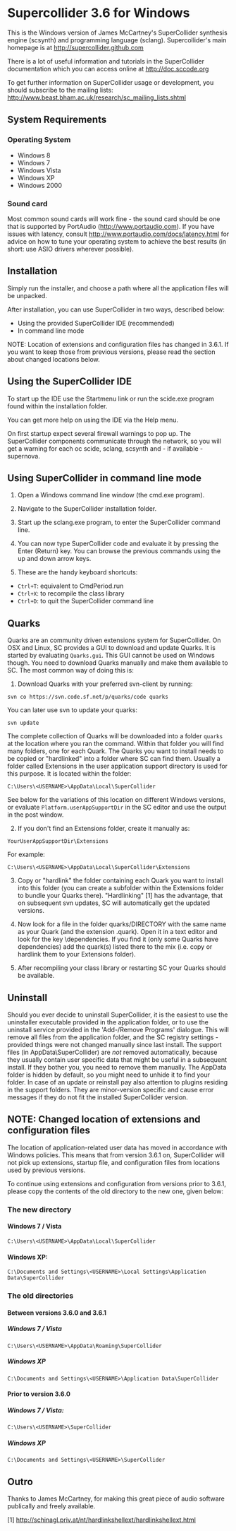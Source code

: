 Supercollider 3.6 for Windows
=============================

This is the Windows version of James McCartney's SuperCollider synthesis
engine (scsynth) and programming language (sclang).
Supercollider's main homepage is at
   http://supercollider.github.com

There is a lot of useful information and tutorials in the SuperCollider
documentation which you can access online at
    http://doc.sccode.org

To get further information on SuperCollider usage or development, you
should subscribe to the mailing lists:
   http://www.beast.bham.ac.uk/research/sc_mailing_lists.shtml


System Requirements
-------------------

### Operating System

 - Windows 8
 - Windows 7
 - Windows Vista
 - Windows XP
 - Windows 2000


### Sound card

Most common sound cards will work fine - the sound card should be one
that is supported by PortAudio (http://www.portaudio.com). If you have
issues with latency, consult http://www.portaudio.com/docs/latency.html
for advice on how to tune your operating system to achieve the best results
(in short: use ASIO drivers wherever possible).


Installation
------------

Simply run the installer, and choose a path where all the application
files will be unpacked.

After installation, you can use SuperCollider in two ways, described below:
* Using the provided SuperCollider IDE (recommended)
* In command line mode

NOTE: Location of extensions and configuration files has changed in 3.6.1.
If you want to keep those from previous versions, please read the section
about changed locations below.


Using the SuperCollider IDE
---------------------------

To start up the IDE use the Startmenu link or run the scide.exe program
found within the installation folder.

You can get more help on using the IDE via the Help menu.

On first startup expect several firewall warnings to pop up. The
SuperCollider components communicate through the network, so you will
get a warning for each oc scide, sclang, scsynth and - if available -
supernova.


Using SuperCollider in command line mode
----------------------------------------

1. Open a Windows command line window (the cmd.exe program).

2. Navigate to the SuperCollider installation folder.

3. Start up the sclang.exe program, to enter the SuperCollider
command line.

4. You can now type SuperCollider code and evaluate it by pressing
the Enter (Return) key. You can browse the previous commands using
the up and down arrow keys.

5. These are the handy keyboard shortcuts:
- `Ctrl+T`: equivalent to CmdPeriod.run
- `Ctrl+X`: to recompile the class library
- `Ctrl+D`: to quit the SuperCollider command line


Quarks
------
Quarks are an community driven extensions system for SuperCollider. On
OSX and Linux, SC provides a GUI to download and update Quarks. It is
started by evaluating `Quarks.gui`. This GUI cannot be used on Windows
though. You need to download Quarks manually and make them available
to SC. The most common way of doing this is:

1. Download Quarks with your preferred svn-client by running:

`svn co https://svn.code.sf.net/p/quarks/code quarks`

You can later use svn to update your quarks:

`svn update`

The complete collection of Quarks will be downloaded into a folder
`quarks` at the location where you ran the command. Within that
folder you will find many folders, one for each Quark.
The Quarks you want to install needs to be copied or "hardlinked" into
a folder where SC can find them. Usually a folder called Extensions in
the user application support directory is used for this purpose. It
is located within the folder:

  `C:\Users\<USERNAME>\AppData\Local\SuperCollider`

See below for the variations of this location on different Windows
versions, or evaluate `Platform.userAppSupportDir` in the SC editor
and use the output in the post window.

2. If you don't find an Extensions folder, create it manually as:

  `YourUserAppSupportDir\Extensions`

For example:

  `C:\Users\<USERNAME>\AppData\Local\SuperCollider\Extensions`

3. Copy or "hardlink" the folder containing each Quark you want to install
into this folder (you can create a subfolder within the Extensions folder
to bundle your Quarks there). "Hardlinking" [1] has the advantage, that on
subsequent svn updates, SC will automatically get the updated versions.

4. Now look for a file in the folder quarks/DIRECTORY with the same name as
your Quark (and the extension .quark). Open it in a text editor and look
for the key \dependencies. If you find it (only some Quarks have dependencies)
add the quark(s) listed there to the mix (i.e. copy or hardlink them to your
Extensions folder).

5. After recompiling your class library or restarting SC your Quarks should
be available.

Uninstall
---------
Should you ever decide to uninstall SuperCollider, it is the easiest to
use the uninstaller executable provided in the application folder, or to
use the uninstall service provided in the 'Add-/Remove Programs' dialogue.
This will remove all files from the application folder, and the SC
registry settings - provided things were not changed manually since last
install. The support files (in AppData\SuperCollider) are *not*
removed automatically, because they usually contain user specific data
that might be useful in a subsequent install. If they bother you, you
need to remove them manually. The AppData folder is hidden by default,
so you might need to unhide it to find your folder. In case of an update
or reinstall pay also attention to plugins residing in the support folders.
They are minor-version specific and cause error messages if they do not
fit the installed SuperCollider version.


NOTE: Changed location of extensions and configuration files
------------------------------------------------------------

The location of application-related user data has moved in accordance
with Windows policies. This means that from version 3.6.1 on, SuperCollider
will not pick up extensions, startup file, and configuration files from
locations used by previous versions.

To continue using extensions and configuration from versions prior to 3.6.1,
please copy the contents of the old directory to the new one, given below:

### The new directory

#### Windows 7 / Vista

  `C:\Users\<USERNAME>\AppData\Local\SuperCollider`

#### Windows XP:
  `C:\Documents and Settings\<USERNAME>\Local Settings\Application Data\SuperCollider`


### The old directories

#### Between versions 3.6.0 and 3.6.1

##### Windows 7 / Vista

`C:\Users\<USERNAME>\AppData\Roaming\SuperCollider`

##### Windows XP

`C:\Documents and Settings\<USERNAME>\Application Data\SuperCollider`

#### Prior to version 3.6.0

##### Windows 7 / Vista:

`C:\Users\<USERNAME>\SuperCollider`

##### Windows XP

`C:\Documents and Settings\<USERNAME>\SuperCollider`


Outro
-----

Thanks to James McCartney, for making this great piece of audio
software publically and freely available.

[1] http://schinagl.priv.at/nt/hardlinkshellext/hardlinkshellext.html
